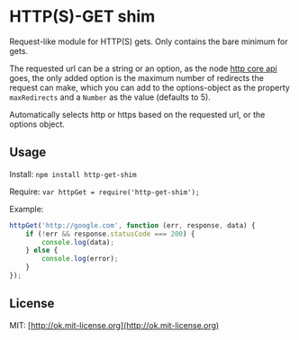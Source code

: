 HTTP(S)-GET shim
================

Request-like module for HTTP(S) gets. Only contains the bare minimum for gets.

The requested url can be a string or an option, as the node [http core api](http://nodejs.org/api/http.html#http_http_request_options_callback) goes, the only added option is the maximum number of redirects the request can make, which you can add to the options-object as the property `maxRedirects` and a `Number` as the value (defaults to 5).

Automatically selects http or https based on the requested url, or the options object.

Usage
-----
Install: `npm install http-get-shim`

Require: `var httpGet = require('http-get-shim');`

Example:

```js
httpGet('http://google.com', function (err, response, data) {
    if (!err && response.statusCode === 200) {
        console.log(data);
    } else {
        console.log(error);
    }
});
```

License
-------
MIT: [http://ok.mit-license.org](http://ok.mit-license.org)
